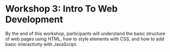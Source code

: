 # Workshop 3: Intro To Web Development
By the end of this workshop, participants will understand the basic structure of web pages using HTML, how to style elements with CSS, and how to add basic interactivity with JavaScript.